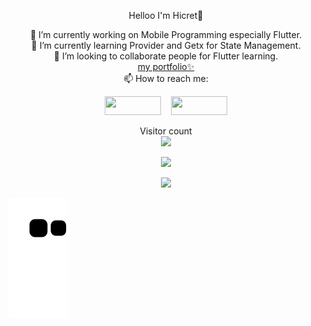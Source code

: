 <p align="center">
Helloo I'm Hicret👋
</p>
<p align="center">
🔭 I’m currently working on Mobile Programming especially Flutter. <br>
🌱 I’m currently learning Provider and Getx for State Management. <br>
👯 I’m looking to collaborate people for Flutter learning. <br>
<a href="https://hicrett.github.io/"<b>my portfolio✨</b></a><br>
📫 How to reach me: 
<p align="center">
<a href="https://www.linkedin.com/in/hicret-ay/"><img src="https://img.shields.io/badge/LinkedIn-0077B5?style=for-the-badge&logo=linkedin&logoColor=white" width="90" height="30"></a>&nbsp;&nbsp;&nbsp;
<a href="mailto:hiicretay@gmail.com"><img src="https://img.shields.io/badge/Gmail-D14836?style=for-the-badge&logo=gmail&logoColor=white" width="90" height="30"></a></p>
</a>

<p align='center'> 
  Visitor count<br>
  <img src="https://profile-counter.glitch.me/hicrett/count.svg" />
</p>

<p align='center'>
  <a href="#"><img src="https://github-readme-stats.vercel.app/api?username=hicrett&show_icons=true&count_private=true&theme=dark" width="350"></a>
</p>

<p align='center'>
  <a href="#"><img src="https://github-readme-stats.vercel.app/api/top-langs/?username=hicrett&show_icons=true&count_private=true&theme=dark" width="350"></a>
</p>

![snake svg](https://github.com/hicrett/hicrett/blob/output/github-contribution-grid-snake.svg)

</p>
